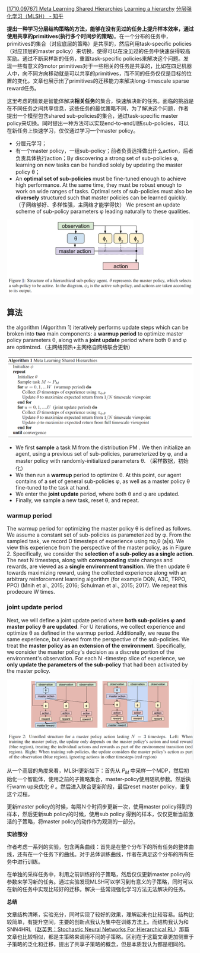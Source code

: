 [[1710.09767] Meta Learning Shared Hierarchies](https://arxiv.org/abs/1710.09767)
[Learning a hierarchy](https://openai.com/research/learning-a-hierarchy)
[分层强化学习（MLSH） - 知乎](https://zhuanlan.zhihu.com/p/87041992)

**提出一种学习分层结构策略的方法，能够在没有见过的任务上提升样本效率，通过使用共享的primitives(执行多个时间步的策略)**。在一个分布的任务中，primitives的集合（对应底层的策略）是共享的，然后利用task-specific policies（对应顶层的master policy）来切换，使得可以在没见过的任务中快速获得较高奖励。通过不断采样新的任务，重置task-specific policies来解决这个问题。发现一些有意义的motor primitives对于一些相关的任务是共享的，比如在四足机器人中，向不同方向移动就是可以共享的primitives，而不同的任务仅仅是目标的位置的变化。文章也展示出了primitives的迁移能力来解决long-timescale sparse reward任务。

这里考虑的情景是智能体解决**相关任务**的集合，快速解决新的任务。面临的挑战是在不同任务之间共享信息，这些任务的最优策略不同，为了解决这个问题，作者 提出一个模型包含shared sub-policies的集合，通过task-specific master policy来切换。同时提出一种方法可以实现end-to-end训练sub-policies，可以在新任务上快速学习，仅仅通过学习一个master policy。

- 分层元学习；
- 有一个master policy，一组sub-policy；前者负责选择做出什么action，后者负责具体执行action；By discovering a strong set of sub-policies φ, learning on new tasks can be handled solely by updating the master policy θ；
- An **optimal set of sub-policies** must be fine-tuned enough to achieve high performance. At the same time, they must be robust enough to work on wide ranges of tasks. Optimal sets of sub-policies must also be **diversely** structured such that master policies can be learned quickly. （子网络够好、多样性强，主网络才能学得快） We present an update scheme of sub-policy parameters φ leading naturally to these qualities.

![image.png](https://raw.githubusercontent.com/Shichun-Liu/images-on-picgo/main/pics/20240108163811.png)

## 算法
the algorithm (Algorithm 1) iteratively performs update steps which can be broken into **two** main components: a **warmup period** to optimize master policy parameters θ, along with a **joint update** period where both θ and φ are optimized.（主网络预热+主网络自网络联合更新）

![image.png](https://raw.githubusercontent.com/Shichun-Liu/images-on-picgo/main/pics/20240108164858.png)

- We first **sample** a task M from the distribution PM . We then initialize an agent, using a previous set of sub-policies, parameterized by φ, and a master policy with randomly-initialized parameters θ. （采样数据，初始化）
- We then run a **warmup** period to optimize θ. At this point, our agent contains of a set of general sub-policies φ, as well as a master policy θ fine-tuned to the task at hand. 
- We enter the **joint update** period, where both θ and φ are updated. 
- Finally, we sample a new task, reset θ, and repeat.

### warmup period
The warmup period for optimizing the master policy θ is defined as follows. We assume a constant set of sub-policies as parameterized by φ. From the sampled task, we record D timesteps of experience using πφ,θ (a|s). We view this experience from the perspective of the master policy, as in Figure 2. Specifically, we consider the **selection of a sub-policy as a single action**. The next N timesteps, along with **corresponding** state changes and rewards, are viewed as a **single environment transition**. We then update θ towards maximizing reward, using the collected experience along with an arbitrary reinforcement learning algorithm (for example DQN, A3C, TRPO, PPO) (Mnih et al., 2015; 2016; Schulman et al., 2015; 2017). We repeat this prodecure W times.

###  joint update period
Next, we will define a joint update period where **both sub-policies φ and master policy θ are updated**. For U iterations, we collect experience and optimize θ as defined in the warmup period. Additionally, we reuse the same experience, but viewed from the perspective of the sub-policies. We treat the **master policy as an extension of the environment**. Specifically, we consider the master policy's decision as a discrete portion of the environment's observation. For each N -timestep slice of experience, we **only update the parameters of the sub-policy** that had been activated by the master policy.

![image.png](https://raw.githubusercontent.com/Shichun-Liu/images-on-picgo/main/pics/20240108183906.png)

从一个高层的角度来看，MLSH更新如下：首先从 $P_M$ 中采样一个MDP，然后初始化一个智能体，使用之前的子策略集合，master-policy使用随机参数。然后执行warm up来优化 $\theta$ 。然后进入联合更新阶段，最后reset master policy，重复这个过程。

更新master policy的时候，每隔Ｎ个时间步更新一次，使用master policy得到的样本，然后更新sub policy的时候，使用sub policy 得到的样本，仅仅更新当前激活的子策略，将master policy的动作作为观测的一部分。

**实验部分**

作者考虑一系列的实验，包含两条曲线：首先是在整个分布下的所有任务的整体曲线，还有在一个任务下的曲线。对于总体训练曲线，作者在满足这个分布的所有任务中进行训练。

在单独的采样任务中，利用之前训练好的子策略，然后仅仅更新master policy的参数来学习新的任务。通过实验发现MLSH可以学习到有意义的子策略，同时可以在新的任务中实现比较好的迁移。解决一些常规强化学习方法无法解决的任务。

**总结**

文章结构清晰，实验充分，同时实现了较好的效果，理解起来也比较容易。结构比较简单，有提升空间，主要的创新点我认为集中在训练方法上。而结构我认为和SNN4HRL（[赵英男：Stochastic Neural Networks For Hierarchical RL](https://zhuanlan.zhihu.com/p/75637716)）那篇文章也比较相似，都是主策略来调用不同的子策略。区别在于这篇文章更加侧重于子策略的泛化和迁移，提出了共享子策略的概念，但是本质我认为都是相同的。